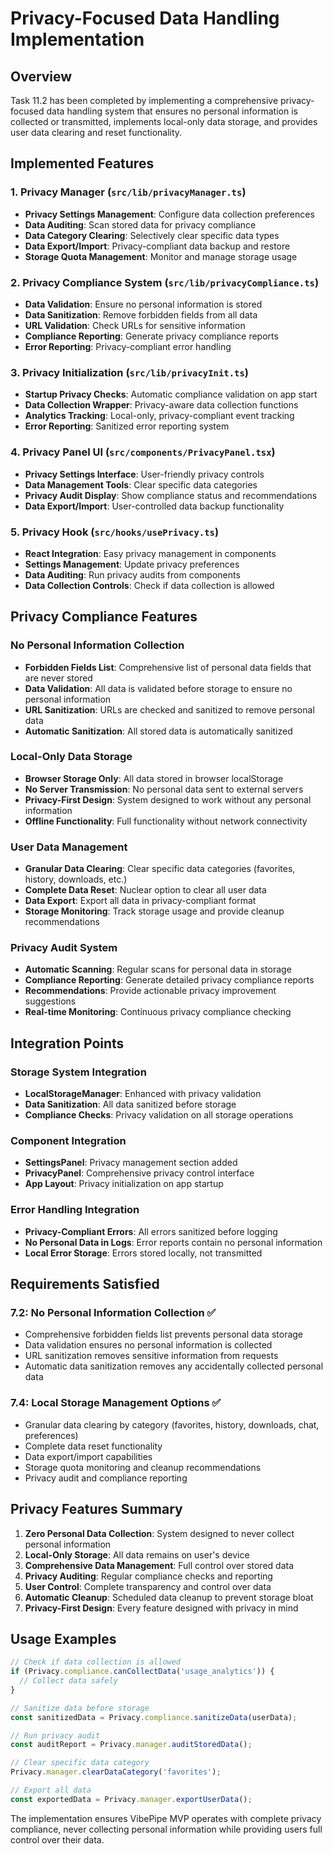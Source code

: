 # Privacy-Focused Data Handling Implementation

## Overview
Task 11.2 has been completed by implementing a comprehensive privacy-focused data handling system that ensures no personal information is collected or transmitted, implements local-only data storage, and provides user data clearing and reset functionality.

## Implemented Features

### 1. Privacy Manager (`src/lib/privacyManager.ts`)
- **Privacy Settings Management**: Configure data collection preferences
- **Data Auditing**: Scan stored data for privacy compliance
- **Data Category Clearing**: Selectively clear specific data types
- **Data Export/Import**: Privacy-compliant data backup and restore
- **Storage Quota Management**: Monitor and manage storage usage

### 2. Privacy Compliance System (`src/lib/privacyCompliance.ts`)
- **Data Validation**: Ensure no personal information is stored
- **Data Sanitization**: Remove forbidden fields from all data
- **URL Validation**: Check URLs for sensitive information
- **Compliance Reporting**: Generate privacy compliance reports
- **Error Reporting**: Privacy-compliant error handling

### 3. Privacy Initialization (`src/lib/privacyInit.ts`)
- **Startup Privacy Checks**: Automatic compliance validation on app start
- **Data Collection Wrapper**: Privacy-aware data collection functions
- **Analytics Tracking**: Local-only, privacy-compliant event tracking
- **Error Reporting**: Sanitized error reporting system

### 4. Privacy Panel UI (`src/components/PrivacyPanel.tsx`)
- **Privacy Settings Interface**: User-friendly privacy controls
- **Data Management Tools**: Clear specific data categories
- **Privacy Audit Display**: Show compliance status and recommendations
- **Data Export/Import**: User-controlled data backup functionality

### 5. Privacy Hook (`src/hooks/usePrivacy.ts`)
- **React Integration**: Easy privacy management in components
- **Settings Management**: Update privacy preferences
- **Data Auditing**: Run privacy audits from components
- **Data Collection Controls**: Check if data collection is allowed

## Privacy Compliance Features

### No Personal Information Collection
- **Forbidden Fields List**: Comprehensive list of personal data fields that are never stored
- **Data Validation**: All data is validated before storage to ensure no personal information
- **URL Sanitization**: URLs are checked and sanitized to remove personal data
- **Automatic Sanitization**: All stored data is automatically sanitized

### Local-Only Data Storage
- **Browser Storage Only**: All data stored in browser localStorage
- **No Server Transmission**: No personal data sent to external servers
- **Privacy-First Design**: System designed to work without any personal information
- **Offline Functionality**: Full functionality without network connectivity

### User Data Management
- **Granular Data Clearing**: Clear specific data categories (favorites, history, downloads, etc.)
- **Complete Data Reset**: Nuclear option to clear all user data
- **Data Export**: Export all data in privacy-compliant format
- **Storage Monitoring**: Track storage usage and provide cleanup recommendations

### Privacy Audit System
- **Automatic Scanning**: Regular scans for personal data in storage
- **Compliance Reporting**: Generate detailed privacy compliance reports
- **Recommendations**: Provide actionable privacy improvement suggestions
- **Real-time Monitoring**: Continuous privacy compliance checking

## Integration Points

### Storage System Integration
- **LocalStorageManager**: Enhanced with privacy validation
- **Data Sanitization**: All data sanitized before storage
- **Compliance Checks**: Privacy validation on all storage operations

### Component Integration
- **SettingsPanel**: Privacy management section added
- **PrivacyPanel**: Comprehensive privacy control interface
- **App Layout**: Privacy initialization on app startup

### Error Handling Integration
- **Privacy-Compliant Errors**: All errors sanitized before logging
- **No Personal Data in Logs**: Error reports contain no personal information
- **Local Error Storage**: Errors stored locally, not transmitted

## Requirements Satisfied

### 7.2: No Personal Information Collection ✅
- Comprehensive forbidden fields list prevents personal data storage
- Data validation ensures no personal information is collected
- URL sanitization removes sensitive information from requests
- Automatic data sanitization removes any accidentally collected personal data

### 7.4: Local Storage Management Options ✅
- Granular data clearing by category (favorites, history, downloads, chat, preferences)
- Complete data reset functionality
- Data export/import capabilities
- Storage quota monitoring and cleanup recommendations
- Privacy audit and compliance reporting

## Privacy Features Summary

1. **Zero Personal Data Collection**: System designed to never collect personal information
2. **Local-Only Storage**: All data remains on user's device
3. **Comprehensive Data Management**: Full control over stored data
4. **Privacy Auditing**: Regular compliance checks and reporting
5. **User Control**: Complete transparency and control over data
6. **Automatic Cleanup**: Scheduled data cleanup to prevent storage bloat
7. **Privacy-First Design**: Every feature designed with privacy in mind

## Usage Examples

```typescript
// Check if data collection is allowed
if (Privacy.compliance.canCollectData('usage_analytics')) {
  // Collect data safely
}

// Sanitize data before storage
const sanitizedData = Privacy.compliance.sanitizeData(userData);

// Run privacy audit
const auditReport = Privacy.manager.auditStoredData();

// Clear specific data category
Privacy.manager.clearDataCategory('favorites');

// Export all data
const exportedData = Privacy.manager.exportUserData();
```

The implementation ensures VibePipe MVP operates with complete privacy compliance, never collecting personal information while providing users full control over their data.